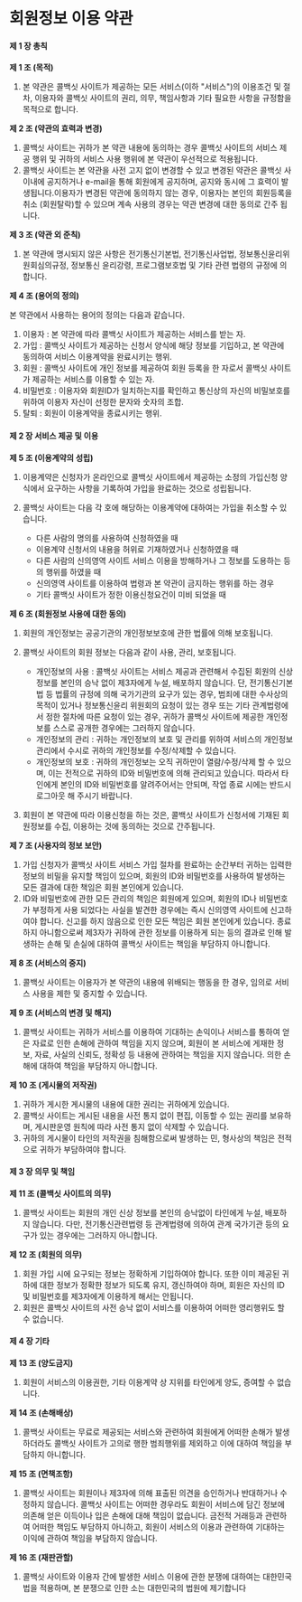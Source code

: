 회원정보 이용 약관
==========

#### 제 1 장 총칙

**제 1 조 (목적)**

1.  본 약관은 콜백싯 사이트가 제공하는 모든 서비스(이하 "서비스")의 이용조건 및 절차, 이용자와 콜백싯 사이트의 권리, 의무, 책임사항과 기타 필요한 사항을 규정함을 목적으로 합니다.

**제 2 조 (약관의 효력과 변경)**

1.  콜백싯 사이트는 귀하가 본 약관 내용에 동의하는 경우 콜백싯 사이트의 서비스 제공 행위 및 귀하의 서비스 사용 행위에 본 약관이 우선적으로 적용됩니다.
2.  콜백싯 사이트는 본 약관을 사전 고지 없이 변경할 수 있고 변경된 약관은 콜백싯 사이내에 공지하거나 e-mail을 통해 회원에게 공지하며, 공지와 동시에 그 효력이 발생됩니다.이용자가 변경된 약관에 동의하지 않는 경우, 이용자는 본인의 회원등록을 취소 (회원탈락)할 수 있으며 계속 사용의 경우는 약관 변경에 대한 동의로 간주 됩니다.

**제 3 조 (약관 외 준칙)**

1.  본 약관에 명시되지 않은 사항은 전기통신기본법, 전기통신사업법, 정보통신윤리위원회심의규정, 정보통신 윤리강령, 프로그램보호법 및 기타 관련 법령의 규정에 의합니다.

**제 4 조 (용어의 정의)**

본 약관에서 사용하는 용어의 정의는 다음과 같습니다.

1.  이용자 : 본 약관에 따라 콜백싯 사이트가 제공하는 서비스를 받는 자.
2.  가입 : 콜백싯 사이트가 제공하는 신청서 양식에 해당 정보를 기입하고, 본 약관에 동의하여 서비스 이용계약을 완료시키는 행위.
3.  회원 : 콜백싯 사이트에 개인 정보를 제공하여 회원 등록을 한 자로서 콜백싯 사이트가 제공하는 서비스를 이용할 수 있는 자.
4.  비밀번호 : 이용자와 회원ID가 일치하는지를 확인하고 통신상의 자신의 비밀보호를 위하여 이용자 자신이 선정한 문자와 숫자의 조합.
5.  탈퇴 : 회원이 이용계약을 종료시키는 행위.

#### 제 2 장 서비스 제공 및 이용

**제 5 조 (이용계약의 성립)**

1.  이용계약은 신청자가 온라인으로 콜백싯 사이트에서 제공하는 소정의 가입신청 양식에서 요구하는 사항을 기록하여 가입을 완료하는 것으로 성립됩니다.
    
2.  콜백싯 사이트는 다음 각 호에 해당하는 이용계약에 대하여는 가입을 취소할 수 있습니다.
    
    *   다른 사람의 명의를 사용하여 신청하였을 때
    *   이용계약 신청서의 내용을 허위로 기재하였거나 신청하였을 때
    *   다른 사람의 신의영역 사이트 서비스 이용을 방해하거나 그 정보를 도용하는 등의 행위를 하였을 때
    *   신의영역 사이트를 이용하여 법령과 본 약관이 금지하는 행위를 하는 경우
    *   기타 콜백싯 사이트가 정한 이용신청요건이 미비 되었을 때

**제 6 조 (회원정보 사용에 대한 동의)**

1.  회원의 개인정보는 공공기관의 개인정보보호에 관한 법률에 의해 보호됩니다.
    
2.  콜백싯 사이트의 회원 정보는 다음과 같이 사용, 관리, 보호됩니다.
    
    *   개인정보의 사용 : 콜백싯 사이트는 서비스 제공과 관련해서 수집된 회원의 신상정보를 본인의 승낙 없이 제3자에게 누설, 배포하지 않습니다. 단, 전기통신기본법 등 법률의 규정에 의해 국가기관의 요구가 있는 경우, 범죄에 대한 수사상의 목적이 있거나 정보통신윤리 위원회의 요청이 있는 경우 또는 기타 관계법령에서 정한 절차에 따른 요청이 있는 경우, 귀하가 콜백싯 사이트에 제공한 개인정보를 스스로 공개한 경우에는 그러하지 않습니다.
    *   개인정보의 관리 : 귀하는 개인정보의 보호 및 관리를 위하여 서비스의 개인정보관리에서 수시로 귀하의 개인정보를 수정/삭제할 수 있습니다.
    *   개인정보의 보호 : 귀하의 개인정보는 오직 귀하만이 열람/수정/삭제 할 수 있으며, 이는 전적으로 귀하의 ID와 비밀번호에 의해 관리되고 있습니다. 따라서 타인에게 본인의 ID와 비밀번호를 알려주어서는 안되며, 작업 종료 시에는 반드시 로그아웃 해 주시기 바랍니다.
3.  회원이 본 약관에 따라 이용신청을 하는 것은, 콜백싯 사이트가 신청서에 기재된 회원정보를 수집, 이용하는 것에 동의하는 것으로 간주됩니다.
    

**제 7 조 (사용자의 정보 보안)**

1.  가입 신청자가 콜백싯 사이트 서비스 가입 절차를 완료하는 순간부터 귀하는 입력한 정보의 비밀을 유지할 책임이 있으며, 회원의 ID와 비밀번호를 사용하여 발생하는 모든 결과에 대한 책임은 회원 본인에게 있습니다.
2.  ID와 비밀번호에 관한 모든 관리의 책임은 회원에게 있으며, 회원의 ID나 비밀번호가 부정하게 사용 되었다는 사실을 발견한 경우에는 즉시 신의영역 사이트에 신고하여야 합니다. 신고를 하지 않음으로 인한 모든 책임은 회원 본인에게 있습니다. 종료하지 아니함으로써 제3자가 귀하에 관한 정보를 이용하게 되는 등의 결과로 인해 발생하는 손해 및 손실에 대하여 콜백싯 사이트는 책임을 부담하지 아니합니다.

**제 8 조 (서비스의 중지)**

1.  콜백싯 사이트는 이용자가 본 약관의 내용에 위배되는 행동을 한 경우, 임의로 서비스 사용을 제한 및 중지할 수 있습니다.

**제 9 조 (서비스의 변경 및 해지)**

1.  콜백싯 사이트는 귀하가 서비스를 이용하여 기대하는 손익이나 서비스를 통하여 얻은 자료로 인한 손해에 관하여 책임을 지지 않으며, 회원이 본 서비스에 게재한 정보, 자료, 사실의 신뢰도, 정확성 등 내용에 관하여는 책임을 지지 않습니다. 의한 손해에 대하여 책임을 부담하지 아니합니다.

**제 10 조 (게시물의 저작권)**

1.  귀하가 게시한 게시물의 내용에 대한 권리는 귀하에게 있습니다.
2.  콜백싯 사이트는 게시된 내용을 사전 통지 없이 편집, 이동할 수 있는 권리를 보유하며, 게시판운영 원칙에 따라 사전 통지 없이 삭제할 수 있습니다.
3.  귀하의 게시물이 타인의 저작권을 침해함으로써 발생하는 민, 형사상의 책임은 전적으로 귀하가 부담하여야 합니다.

#### 제 3 장 의무 및 책임

**제 11 조 (콜백싯 사이트의 의무)**

1.  콜백싯 사이트는 회원의 개인 신상 정보를 본인의 승낙없이 타인에게 누설, 배포하지 않습니다. 다만, 전기통신관련법령 등 관계법령에 의하여 관계 국가기관 등의 요구가 있는 경우에는 그러하지 아니합니다.

**제 12 조 (회원의 의무)**

1.  회원 가입 시에 요구되는 정보는 정확하게 기입하여야 합니다. 또한 이미 제공된 귀하에 대한 정보가 정확한 정보가 되도록 유지, 갱신하여야 하며, 회원은 자신의 ID 및 비밀번호를 제3자에게 이용하게 해서는 안됩니다.
2.  회원은 콜백싯 사이트의 사전 승낙 없이 서비스를 이용하여 어떠한 영리행위도 할 수 없습니다.

#### 제 4 장 기타

**제 13 조 (양도금지)**

1.  회원이 서비스의 이용권한, 기타 이용계약 상 지위를 타인에게 양도, 증여할 수 없습니다.

**제 14 조 (손해배상)**

1.  콜백싯 사이트는 무료로 제공되는 서비스와 관련하여 회원에게 어떠한 손해가 발생하더라도 콜백싯 사이트가 고의로 행한 범죄행위를 제외하고 이에 대하여 책임을 부담하지 아니합니다.

**제 15 조 (면책조항)**

1.  콜백싯 사이트는 회원이나 제3자에 의해 표출된 의견을 승인하거나 반대하거나 수정하지 않습니다. 콜백싯 사이트는 어떠한 경우라도 회원이 서비스에 담긴 정보에 의존해 얻은 이득이나 입은 손해에 대해 책임이 없습니다. 금전적 거래등과 관련하여 어떠한 책임도 부담하지 아니하고, 회원이 서비스의 이용과 관련하여 기대하는 이익에 관하여 책임을 부담하지 않습니다.

**제 16 조 (재판관할)**

1.  콜백싯 사이트와 이용자 간에 발생한 서비스 이용에 관한 분쟁에 대하여는 대한민국 법을 적용하며, 본 분쟁으로 인한 소는 대한민국의 법원에 제기합니다
